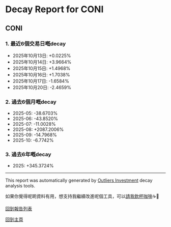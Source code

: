 # Decay Report for CONI

## CONI

### 1. 最近6個交易日嘅decay

- 2025年10月13日: +0.0225%
- 2025年10月14日: +3.9664%
- 2025年10月15日: +1.4968%
- 2025年10月16日: +1.7038%
- 2025年10月17日: -1.6584%
- 2025年10月20日: -2.4659%

### 2. 過去6個月嘅decay

- 2025-05: -38.6703%
- 2025-06: -43.8520%
- 2025-07: -11.0028%
- 2025-08: +2087.2006%
- 2025-09: -14.7968%
- 2025-10: -6.7742%

### 3. 過去6年嘅decay

- 2025: +345.3724%

------------------------------
This report was automatically generated by [Outliers Investment](https://outliersecon.github.io/Outliers-Investment/) decay analysis tools.

如果你覺得呢啲資料有用，想支持我繼續改進呢個工具，可以[請我飲杯咖啡](https://buymeacoffee.com/outliersecon)☕🙏

[回到報告列表](https://outliersecon.github.io/Outliers-Investment/reports/reports_public)

[回到主頁](https://outliersecon.github.io/Outliers-Investment/)
